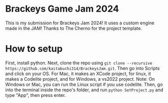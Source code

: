 # Brackeys Game Jam 2024
This is my submission for Brackeys Jam 2024! It uses a custom engine made in the JAM!
Thanks to The Cherno for the project template.

# How to setup
First, install python. Next, clone the repo using `git clone --recursive https://github.com/kaitabuchi314/BrackeysJam.git`. Then go into Scripts and click on your OS. 
For Mac, it makes an XCode project, for linux, it makes a Codelite project, and for Windows, a vs2022 project. Note: On Windows or Mac, you can run the Linux script if you use codelite. Then, go into the terminal inside the repo's folder, and run `python SetProject.py` and type "App", then press enter.
